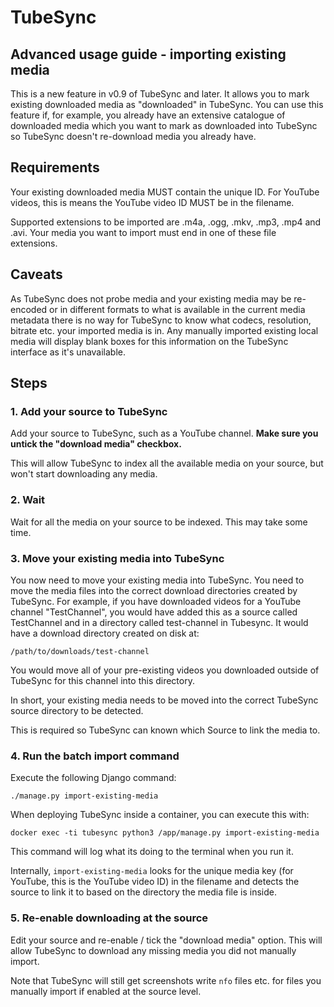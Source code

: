 # TubeSync

## Advanced usage guide - importing existing media

This is a new feature in v0.9 of TubeSync and later. It allows you to mark existing
downloaded media as "downloaded" in TubeSync. You can use this feature if, for example,
you already have an extensive catalogue of downloaded media which you want to mark
as downloaded into TubeSync so TubeSync doesn't re-download media you already have.

## Requirements

Your existing downloaded media MUST contain the unique ID. For YouTube videos, this is
means the YouTube video ID MUST be in the filename.

Supported extensions to be imported are .m4a, .ogg, .mkv, .mp3, .mp4 and .avi. Your
media you want to import must end in one of these file extensions.

## Caveats

As TubeSync does not probe media and your existing media may be re-encoded or in
different formats to what is available in the current media metadata there is no way
for TubeSync to know what codecs, resolution, bitrate etc. your imported media is in.
Any manually imported existing local media will display blank boxes for this
information on the TubeSync interface as it's unavailable.

## Steps

### 1. Add your source to TubeSync

Add your source to TubeSync, such as a YouTube channel. **Make sure you untick the
"download media" checkbox.**

This will allow TubeSync to index all the available media on your source, but won't
start downloading any media.

### 2. Wait

Wait for all the media on your source to be indexed. This may take some time.

### 3. Move your existing media into TubeSync

You now need to move your existing media into TubeSync. You need to move the media
files into the correct download directories created by TubeSync. For example, if you
have downloaded videos for a YouTube channel "TestChannel", you would have added this
as a source called TestChannel and in a directory called test-channel in Tubesync. It
would have a download directory created on disk at:

`/path/to/downloads/test-channel`

You would move all of your pre-existing videos you downloaded outside of TubeSync for
this channel into this directory.

In short, your existing media needs to be moved into the correct TubeSync source
directory to be detected.

This is required so TubeSync can known which Source to link the media to.

### 4. Run the batch import command

Execute the following Django command:

`./manage.py import-existing-media`

When deploying TubeSync inside a container, you can execute this with:

`docker exec -ti tubesync python3 /app/manage.py import-existing-media`

This command will log what its doing to the terminal when you run it.

Internally, `import-existing-media` looks for the unique media key (for YouTube, this
is the YouTube video ID) in the filename and detects the source to link it to based
on the directory the media file is inside.


### 5. Re-enable downloading at the source

Edit your source and re-enable / tick the "download media" option. This will allow
TubeSync to download any missing media you did not manually import.

Note that TubeSync will still get screenshots write `nfo` files etc. for files you
manually import if enabled at the source level.
